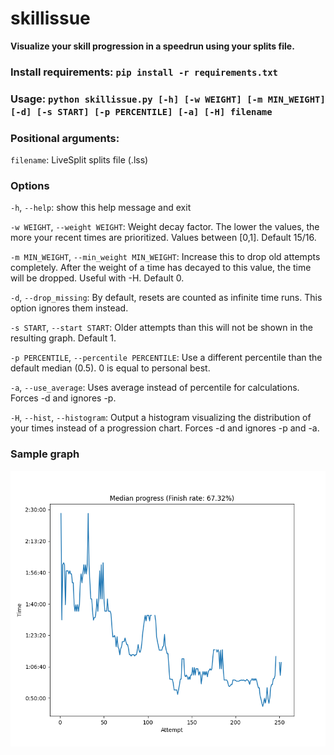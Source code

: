 

# skillissue

**Visualize your skill progression in a speedrun using your splits file.**

### Install requirements: ```pip install -r requirements.txt```
### Usage: ```python skillissue.py [-h] [-w WEIGHT] [-m MIN_WEIGHT] [-d] [-s START] [-p PERCENTILE] [-a] [-H] filename```

### Positional arguments:
  `filename`: LiveSplit splits file (.lss)

### Options
`-h`, `--help`: show this help message and exit

`-w WEIGHT`, `--weight WEIGHT`: Weight decay factor. The lower the values, the more your recent times are prioritized. Values between [0,1]. Default 15/16.

`-m MIN_WEIGHT`, `--min_weight MIN_WEIGHT`: Increase this to drop old attempts completely. After the weight of a time has decayed to this value, the time will be dropped. Useful with -H. Default 0.

`-d`, `--drop_missing`: By default, resets are counted as infinite time runs. This option ignores them instead.

`-s START`, `--start START`: Older attempts than this will not be shown in the resulting graph. Default 1.

`-p PERCENTILE`, `--percentile PERCENTILE`: Use a different percentile than the default median (0.5). 0 is equal to personal best.

`-a`, `--use_average`: Uses average instead of percentile for calculations. Forces -d and ignores -p.

`-H`, `--hist`, `--histogram`: Output a histogram visualizing the distribution of your times instead of a progression chart. Forces -d and ignores -p and -a.

### Sample graph

![Sample graph](sample_figure.png)
